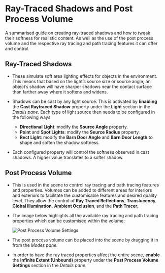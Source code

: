 # Ray-Traced Shadows and Post Process Volume

A summarised guide on creating ray-traced shadows and how to tweak their softness for realistic content. As well as the use of the post process volume and the respective ray tracing and path tracing features it can offer and control.

## Ray-Traced Shadows
* These simulate soft area lighting effects for objects in the environment. This means that based on the light’s source size or source angle, an object’s shadow will have sharper shadows near the contact surface than farther away where it softens and widens.

* Shadows can be cast by any light source. This is activated by **Enabling** the **Cast Raytraced Shadow** property under the **Light** section in the *Details pane*. Each type of light source then needs to be configured in the following ways:
  * **Directional Light**: modify the **Source Angle** property.
  * **Point** and **Spot Lights**: modify the **Source Radius** property.
  * **Rect Light**: modify the **Barn Door Angle** and **Barn Door Length** to shape and soften the shadow softness.

* Each configured property will control the softness observed in cast shadows. A higher value translates to a softer shadow.

## Post Process Volume
* This is used in the scene to control ray tracing and path tracing features and properties. Volumes can be added to different areas for interiors and exteriors to facilitate the customisable features and desired quality level. They allow the control of **Ray Traced Reflections**, **Translucency**, **Global Illumination**, **Ambient Occlusion**, and the **Path Tracer**.

* The image below highlights all the available ray tracing and path tracing properties which can be customised within the volume:

  ![Post Process Volume Settings](https://docs.unrealengine.com/Images/Engine/Rendering/RayTracing/PPV_Settings.jpg)

* The post process volume can be placed into the scene by dragging it in from the *Modes pane*.

* In order to have the ray traced properties affect the entire scene, **enable** the **Infinite Extent (Unbound)** property under the **Post Process Volume Settings** section in the *Details pane*.